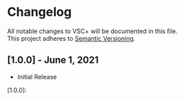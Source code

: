 # Changelog
All notable changes to VSC+ will be documented in this file.  
This project adheres to [Semantic Versioning](https://semver.org/spec/v2.0.0.html).

## [1.0.0] - June 1, 2021
- Initial Release

[1.0.0]: 